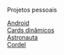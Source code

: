 Projetos pessoais

<a href="Site android/index.html" target="_blank" rel="external">Android</a> <br>
<a href="Card dinâmico/cards.html" target="_blank" rel="external">Cards dinâmicos</a> <br>
<a href="Site astronauta/index.html" target="_blank" rel="external">Astronauta</a> <br>
<a href="Site cordel/cordel.html" target="_blank" rel="external">Cordel</a> <br>